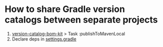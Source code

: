 # How to share Gradle version catalogs between separate projects



1. [version-catalog-bom-kit](version-catalog-bom-kit) > Task :publishToMavenLocal
2. Declare deps in [settings.gradle](spring-data%2Fsettings.gradle)